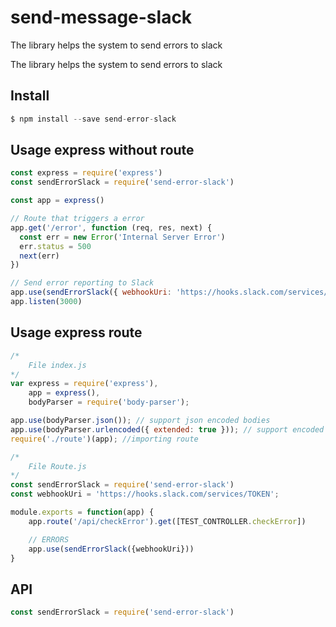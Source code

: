 # send-message-slack
The library helps the system to send errors to slack

The library helps the system to send errors to slack

## Install

```js
$ npm install --save send-error-slack
```
## Usage express without route
```js
const express = require('express')
const sendErrorSlack = require('send-error-slack')

const app = express()

// Route that triggers a error
app.get('/error', function (req, res, next) {
  const err = new Error('Internal Server Error')
  err.status = 500
  next(err)
})

// Send error reporting to Slack
app.use(sendErrorSlack({ webhookUri: 'https://hooks.slack.com/services/TOKEN' }))
app.listen(3000)
```

## Usage express route
```js
/*
    File index.js
*/
var express = require('express'),
    app = express(),
    bodyParser = require('body-parser');

app.use(bodyParser.json()); // support json encoded bodies
app.use(bodyParser.urlencoded({ extended: true })); // support encoded bodies
require('./route')(app); //importing route

/*
    File Route.js
*/
const sendErrorSlack = require('send-error-slack')
const webhookUri = 'https://hooks.slack.com/services/TOKEN';

module.exports = function(app) {
    app.route('/api/checkError').get([TEST_CONTROLLER.checkError])

    // ERRORS
	app.use(sendErrorSlack({webhookUri}))
}
```
## API
```js
const sendErrorSlack = require('send-error-slack')
```
